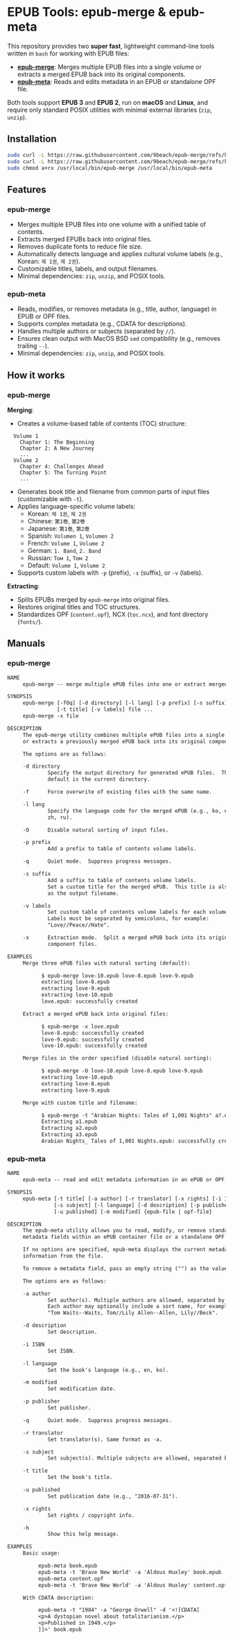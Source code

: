 # EPUB Tools: epub-merge & epub-meta

This repository provides two **super fast**, lightweight command-line tools written in `bash` for working with EPUB files:

- **[epub-merge](https://github.com/9beach/epub-merge#epub-merge)**: Merges multiple EPUB files into a single volume or extracts a merged EPUB back into its original components.
- **[epub-meta](https://github.com/9beach/epub-merge#epub-meta)**: Reads and edits metadata in an EPUB or standalone OPF file.

Both tools support **EPUB 3** and **EPUB 2**, run on **macOS** and **Linux**, and require only standard POSIX utilities with minimal external libraries (`zip`, `unzip`).

## Installation

```bash
sudo curl -L https://raw.githubusercontent.com/9beach/epub-merge/refs/heads/main/epub-merge -o /usr/local/bin/epub-merge
sudo curl -L https://raw.githubusercontent.com/9beach/epub-merge/refs/heads/main/epub-meta -o /usr/local/bin/epub-meta
sudo chmod a+rx /usr/local/bin/epub-merge /usr/local/bin/epub-meta
```

## Features

### epub-merge

- Merges multiple EPUB files into one volume with a unified table of contents.
- Extracts merged EPUBs back into original files.
- Removes duplicate fonts to reduce file size.
- Automatically detects language and applies cultural volume labels (e.g., Korean: `제 1권`, `제 2권`).
- Customizable titles, labels, and output filenames.
- Minimal dependencies: `zip`, `unzip`, and POSIX tools.

### epub-meta

- Reads, modifies, or removes metadata (e.g., title, author, language) in EPUB or OPF files.
- Supports complex metadata (e.g., CDATA for descriptions).
- Handles multiple authors or subjects (separated by `//`).
- Ensures clean output with MacOS BSD `sed` compatibility (e.g., removes trailing `--`).
- Minimal dependencies: `zip`, `unzip`, and POSIX tools.

## How it works

### epub-merge

**Merging**:

- Creates a volume-based table of contents (TOC) structure:

```text
  Volume 1
    Chapter 1: The Beginning
    Chapter 2: A New Journey
    ...
  Volume 2
    Chapter 4: Challenges Ahead
    Chapter 5: The Turning Point
    ...
```

- Generates book title and filename from common parts of input files (customizable with `-t`).
- Applies language-specific volume labels:
  - Korean: `제 1권`, `제 2권`
  - Chinese: `第1卷`, `第2卷`
  - Japanese: `第1巻`, `第2巻`
  - Spanish: `Volumen 1`, `Volumen 2`
  - French: `Volume 1`, `Volume 2`
  - German: `1. Band`, `2. Band`
  - Russian: `Том 1`, `Том 2`
  - Default: `Volume 1`, `Volume 2`
- Supports custom labels with `-p` (prefix), `-s` (suffix), or `-v` (labels).

**Extracting**:

- Splits EPUBs merged by `epub-merge` into original files.
- Restores original titles and TOC structures.
- Standardizes OPF (`content.opf`), NCX (`toc.ncx`), and font directory (`fonts/`).

## Manuals

### epub-merge

```txt
NAME
     epub-merge -- merge multiple ePUB files into one or extract merged ePUB

SYNOPSIS
     epub-merge [-fOq] [-d directory] [-l lang] [-p prefix] [-s suffix]
                [-t title] [-v labels] file ...
     epub-merge -x file

DESCRIPTION
     The epub-merge utility combines multiple ePUB files into a single volume
     or extracts a previously merged ePUB back into its original components.

     The options are as follows:

     -d directory
             Specify the output directory for generated ePUB files.  The
             default is the current directory.

     -f      Force overwrite of existing files with the same name.

     -l lang
             Specify the language code for the merged ePUB (e.g., ko, en, ja,
             zh, ru).

     -O      Disable natural sorting of input files.

     -p prefix
             Add a prefix to table of contents volume labels.

     -q      Quiet mode.  Suppress progress messages.

     -s suffix
             Add a suffix to table of contents volume labels.
             Set a custom title for the merged ePUB.  This title is also used
             as the output filename.

     -v labels
             Set custom table of contents volume labels for each volume.
             Labels must be separated by semicolons, for example:
             "Love//Peace//Hate".

     -x      Extraction mode.  Split a merged ePUB back into its original
             component files.

EXAMPLES
     Merge three ePUB files with natural sorting (default):

           $ epub-merge love-10.epub love-8.epub love-9.epub
           extracting love-8.epub
           extracting love-9.epub
           extracting love-10.epub
           love.epub: successfully created

     Extract a merged ePUB back into original files:

           $ epub-merge -x love.epub
           love-8.epub: successfully created
           love-9.epub: successfully created
           love-10.epub: successfully created

     Merge files in the order specified (disable natural sorting):

           $ epub-merge -O love-10.epub love-8.epub love-9.epub
           extracting love-10.epub
           extracting love-8.epub
           extracting love-9.epub

     Merge with custom title and filename:

           $ epub-merge -t "Arabian Nights: Tales of 1,001 Nights" a?.epub
           Extracting a1.epub
           Extracting a2.epub
           Extracting a3.epub
           Arabian Nights_ Tales of 1,001 Nights.epub: successfully created
```

### epub-meta

```txt
NAME
     epub-meta -- read and edit metadata information in an ePUB or OPF file

SYNOPSIS
     epub-meta [-t title] [-a author] [-r translator] [-x rights] [-i ISBN]
               [-s subject] [-l language] [-d description] [-p publisher]
               [-u published] [-m modified] {epub-file | opf-file}

DESCRIPTION
     The epub-meta utility allows you to read, modify, or remove standard
     metadata fields within an ePUB container file or a standalone OPF file.

     If no options are specified, epub-meta displays the current metadata
     information from the file.

     To remove a metadata field, pass an empty string ("") as the value.

     The options are as follows:

     -a author
             Set author(s). Multiple authors are allowed, separated by "//".
             Each author may optionally include a sort name, for example:
             "Tom Waits--Waits, Tom//Lily Allen--Allen, Lily//Beck".

     -d description
             Set description.

     -i ISBN
             Set ISBN.

     -l language
             Set the book's language (e.g., en, ko).

     -m modified
             Set modification date.

     -p publisher
             Set publisher.

     -q      Quiet mode.  Suppress progress messages.

     -r translator
             Set translator(s). Same format as -a.

     -s subject
             Set subject(s). Multiple subjects are allowed, separated by ''.

     -t title
             Set the book's title.

     -u published
             Set publication date (e.g., "2016-07-31").

     -x rights
             Set rights / copyright info.

     -h
             Show this help message.

EXAMPLES
     Basic usage:

          epub-meta book.epub
          epub-meta -t 'Brave New World' -a 'Aldous Huxley' book.epub
          epub-meta content.opf
          epub-meta -t 'Brave New World' -a 'Aldous Huxley' content.opf

     With CDATA description:

          epub-meta -t "1984" -a "George Orwell" -d '<![CDATA[
          <p>A dystopian novel about totalitarianism.</p>
          <p>Published in 1949.</p>
          ]]>' book.epub
```
